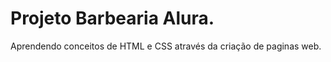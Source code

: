 Projeto Barbearia Alura.
========================

Aprendendo conceitos de HTML e CSS através da criação de paginas web.
